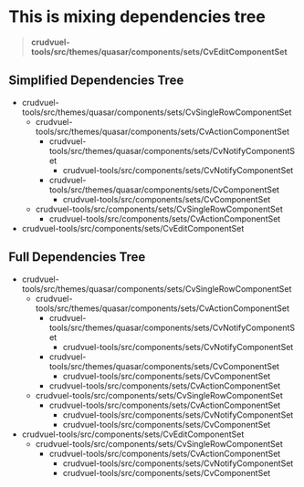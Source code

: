 # This is mixing dependencies tree

> **crudvuel-tools/src/themes/quasar/components/sets/CvEditComponentSet**

## Simplified Dependencies Tree

* crudvuel-tools/src/themes/quasar/components/sets/CvSingleRowComponentSet
  * crudvuel-tools/src/themes/quasar/components/sets/CvActionComponentSet
    * crudvuel-tools/src/themes/quasar/components/sets/CvNotifyComponentSet
      * crudvuel-tools/src/components/sets/CvNotifyComponentSet
    * crudvuel-tools/src/themes/quasar/components/sets/CvComponentSet
      * crudvuel-tools/src/components/sets/CvComponentSet
  * crudvuel-tools/src/components/sets/CvSingleRowComponentSet
    * crudvuel-tools/src/components/sets/CvActionComponentSet
* crudvuel-tools/src/components/sets/CvEditComponentSet

## Full Dependencies Tree

* crudvuel-tools/src/themes/quasar/components/sets/CvSingleRowComponentSet
  * crudvuel-tools/src/themes/quasar/components/sets/CvActionComponentSet
    * crudvuel-tools/src/themes/quasar/components/sets/CvNotifyComponentSet
      * crudvuel-tools/src/components/sets/CvNotifyComponentSet
    * crudvuel-tools/src/themes/quasar/components/sets/CvComponentSet
      * crudvuel-tools/src/components/sets/CvComponentSet
    * crudvuel-tools/src/components/sets/CvActionComponentSet
  * crudvuel-tools/src/components/sets/CvSingleRowComponentSet
    * crudvuel-tools/src/components/sets/CvActionComponentSet
      * crudvuel-tools/src/components/sets/CvNotifyComponentSet
      * crudvuel-tools/src/components/sets/CvComponentSet
* crudvuel-tools/src/components/sets/CvEditComponentSet
  * crudvuel-tools/src/components/sets/CvSingleRowComponentSet
    * crudvuel-tools/src/components/sets/CvActionComponentSet
      * crudvuel-tools/src/components/sets/CvNotifyComponentSet
      * crudvuel-tools/src/components/sets/CvComponentSet
